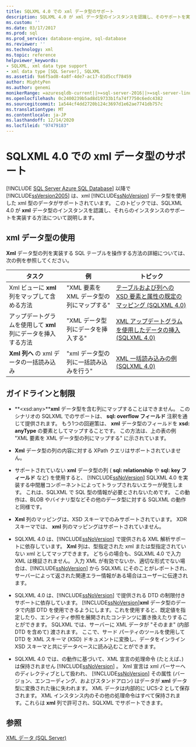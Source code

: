 ```yaml
---
title: SQLXML 4.0 での xml データ型のサポート
description: SQLXML 4.0 が xml データ型のインスタンスを認識し、そのサポートを実装する方法について説明します。
ms.custom: ''
ms.date: 03/17/2017
ms.prod: sql
ms.prod_service: database-engine, sql-database
ms.reviewer: ''
ms.technology: xml
ms.topic: reference
helpviewer_keywords:
- SQLXML, xml data type support
- xml data type [SQL Server], SQLXML
ms.assetid: 9a6f5ad8-4a8f-4de7-ac17-81d5ccf78459
author: MightyPen
ms.author: genemi
monikerRange: =azuresqldb-current||>=sql-server-2016||>=sql-server-linux-2017||=azuresqldb-mi-current
ms.openlocfilehash: 0c2400239b5ad8d19733b1fa74f7750c6edc4382
ms.sourcegitcommit: 1a544cf4dd2720b124c3697d1e62ae7741db757c
ms.translationtype: MT
ms.contentlocale: ja-JP
ms.lasthandoff: 12/14/2020
ms.locfileid: "97479183"
---
```

# <a name="xml-data-type-support-in-sqlxml-40"></a>SQLXML 4.0 での xml データ型のサポート
[!INCLUDE [SQL Server Azure SQL Database](../../includes/applies-to-version/sql-asdb.md)]
  以降で [!INCLUDE[ssVersion2005](../../includes/ssversion2005-md.md)] は、xml [!INCLUDE[ssNoVersion](../../includes/ssnoversion-md.md)] データ型を使用した xml 型のデータがサポートされています。 このトピックでは、SQLXML 4.0 が **xml** データ型のインスタンスを認識し、それらのインスタンスのサポートを実装する方法について説明します。  
  
## <a name="working-with-xml-data-types"></a>xml データ型の使用  
 **Xml** データ型の列を実装する SQL テーブルを操作する方法の詳細については、次の例を参照してください。  
  
|タスク|例|トピック|  
|----------|-------------|-----------|  
|Xml ビューに **xml** 列をマップして含める方法|"XML 要素を XML データ型の列にマップする"|[テーブルおよび列への XSD 要素と属性の既定のマッピング &#40;SQLXML 4.0&#41;](../../relational-databases/sqlxml-annotated-xsd-schemas-using/default-mapping-of-xsd-elements-and-attributes-to-tables-and-columns-sqlxml-4-0.md)|  
|アップデートグラムを使用して **xml** 列にデータを挿入する方法|"XML データ型列にデータを挿入する"|[XML アップデートグラムを使用したデータの挿入 &#40;SQLXML 4.0&#41;](../../relational-databases/sqlxml-annotated-xsd-schemas-xpath-queries/updategrams/inserting-data-using-xml-updategrams-sqlxml-4-0.md)|  
|**Xml 列へ** の xml データの一括読み込み|"xml データ型の列に一括読み込みを行う"|[XML 一括読み込みの例 &#40;SQLXML 4.0&#41;](../../relational-databases/sqlxml-annotated-xsd-schemas-xpath-queries/bulk-load-xml/xml-bulk-load-examples-sqlxml-4-0.md)|  
  
## <a name="guidelines-and-limitations"></a>ガイドラインと制限  
  
-   **\<xsd:any>****xml** データ型を含む列にマップすることはできません。 このシナリオの SQLXML でのサポートは、 **sql: overflow フィールド** 注釈を通じて提供されます。 もう1つの回避策は、 **xml** データ型のフィールドを **xsd: anyType** の要素としてマップすることです。 この方法は、上の表の例 "XML 要素を XML データ型の列にマップする" に示されています。  
  
-   **Xml** データ型の列の内容に対する XPath クエリはサポートされていません。  
  
-   サポートされていない **xml** データ型の列 ( **sql: relationship** や **sql: key フィールド** など) を使用すると、 [!INCLUDE[ssNoVersion](../../includes/ssnoversion-md.md)] SQLXML 4.0 を実装する中間層コンポーネントによってトラップされないエラーが発生します。 これは、SQLXML で SQL 型の情報が必要とされないためです。 この動作は、BLOB やバイナリ型などその他のデータ型に対する SQLXML の動作と同様です。  
  
-   **Xml** 列のマッピングは、XSD スキーマでのみサポートされています。 XDR スキーマでは、 **xml** 列のマッピングはサポートされていません。  
  
-   SQLXML 4.0 は、[!INCLUDE[ssNoVersion](../../includes/ssnoversion-md.md)] で提供される XML 解析サポートに依存しています。 **Xml** 列は、型指定された xml または型指定されていない xml としてマップできます。 どちらの場合も、SQLXML 4.0 で入力 XML は検証されません。  入力 XML が有効でないか、適切な形式でない場合は、[!INCLUDE[ssNoVersion](../../includes/ssnoversion-md.md)] から SQLXML にそのことがレポートされ、サーバーによって返された関連エラー情報がある場合はユーザーに伝達されます。  
  
-   SQLXML 4.0 は、[!INCLUDE[ssNoVersion](../../includes/ssnoversion-md.md)] で提供される DTD の制限付きサポートに依存しています。 [!INCLUDE[ssNoVersion](../../includes/ssnoversion-md.md)]**xml** データ型のデータで内部 DTD を使用できるようにします。これを使用すると、既定値を指定したり、エンティティ参照を展開されたコンテンツに置き換えたりすることができます。 SQLXML では、サーバーに XML データが "そのまま" (内部 DTD を含めて) 渡されます。 ここで、サード パーティのツールを使用して DTD を XML スキーマ (XSD) ドキュメントに変換し、データをインライン XSD スキーマと共にデータベースに読み込むことができます。  
  
-   SQLXML 4.0 では、の動作に基づいて、XML 宣言の処理命令 (たとえば、) は保持されません [!INCLUDE[ssNoVersion](../../includes/ssnoversion-md.md)] 。 Xml 宣言は xml パーサーへのディレクティブとして扱われ、 [!INCLUDE[ssNoVersion](../../includes/ssnoversion-md.md)] その属性 (バージョン、エンコーディング、およびスタンドアロン) はデータが **xml** データ型に変換された後に失われます。 XML データは内部的に UCS-2 として保存されます。 XML インスタンス内のその他の処理命令はすべて保持されます。これらは **xml** 列で許可され、SQLXML でサポートできます。  
  
## <a name="see-also"></a>参照  
 [XML データ &#40;SQL Server&#41;](../../relational-databases/xml/xml-data-sql-server.md)  
  
  
